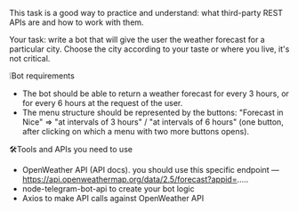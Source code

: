 This task is a good way to practice and understand: what third-party REST APIs are and how
to work with them.

Your task: write a bot that will give the user the weather forecast for a particular city.
Choose the city according to your taste or where you live, it's not critical.

❕Bot requirements

- The bot should be able to return a weather forecast for every 3 hours, or for every 6
  hours at the request of the user.
- The menu structure should be represented by the buttons: "Forecast in Nice" ⇒ "at
  intervals of 3 hours" / "at intervals of 6 hours" (one button, after clicking on which a
  menu with two more buttons opens).

🛠️Tools and APIs you need to use

- OpenWeather API (API docs). you should use this specific endpoint —
  https://api.openweathermap.org/data/2.5/forecast?appid=.....
- node-telegram-bot-api to create your bot logic
- Axios to make API calls against OpenWeather API
